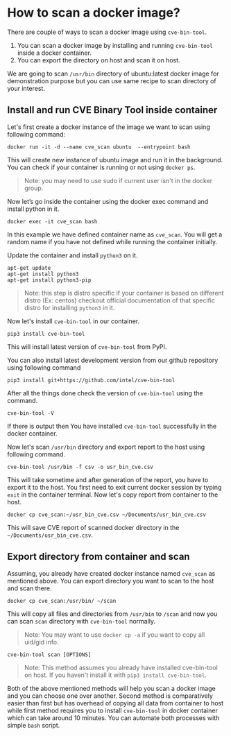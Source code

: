 # How to scan a docker image?
There are couple of ways to scan a docker image using `cve-bin-tool`.
1. You can scan a docker image by installing and running `cve-bin-tool` inside
a docker container. 
2. You can export the directory on host and scan it on host. 

We are going to scan `/usr/bin` directory of ubuntu:latest docker image for 
demonstration purpose but you can use same recipe to scan directory of your
interest. 

## Install and run CVE Binary Tool inside container

Let's first create a docker instance of the image we want to scan using following
command:
```console
docker run -it -d --name cve_scan ubuntu  --entrypoint bash 
```
This will create new instance of ubuntu image and run it in the background. You 
can check if your container is running or not using `docker ps`.
 > Note: you may need to use sudo if current user isn't in the docker group. 

Now let’s go inside the container using the docker exec command and install python
in it.
```console
docker exec -it cve_scan bash
```
In this example we have defined container name as `cve_scan`. You will get a random
name if you have not defined while running the container initially.

Update the container and install `python3` on it.
```console
apt-get update
apt-get install python3
apt-get install python3-pip
```
> Note: this step is distro specific if your container is based on different 
distro (Ex: centos) checkout official documentation of that specific distro 
for installing `python3` in it.

Now let's install `cve-bin-tool` in our container.

```console
pip3 install cve-bin-tool
```
This will install latest version of `cve-bin-tool` from PyPI.

You can also install latest development version from our github repository using
following command
```console
pip3 install git+https://github.com/intel/cve-bin-tool
```
After all the things done check the version of `cve-bin-tool` using the command.
```console
cve-bin-tool -V
```
If there is output then You have installed `cve-bin-tool` successfully in the 
docker container.

Now let's scan `/usr/bin` directory and export report to the host using following
command.
```console
cve-bin-tool /usr/bin -f csv -o usr_bin_cve.csv
```

This will take sometime and after generation of the report, you have to export it
to the host. You first need to exit current docker session by typing `exit` in
the container terminal. Now let's copy report from container to the host.
```console
docker cp cve_scan:~/usr_bin_cve.csv ~/Documents/usr_bin_cve.csv
```
This will save CVE report of scanned docker directory in the 
`~/Documents/usr_bin_cve.csv`. 

## Export directory from container and scan

Assuming, you already have created docker instance named `cve_scan` as mentioned
above. You can export directory you want to scan to the host and scan there.

```console
docker cp cve_scan:/usr/bin/ ~/scan
```

This will copy all files and directories from `/usr/bin` to `/scan` and now you
can scan `scan` directory with `cve-bin-tool` normally.

> Note: You may want to use `docker cp -a` if you want to copy all uid/gid info.

```console
cve-bin-tool scan [OPTIONS]
```

> Note: This method assumes you already have installed cve-bin-tool on host. If
 you haven't install it with `pip3 install cve-bin-tool`.

Both of the above mentioned methods will help you scan a docker image and you can
choose one over another. Second method is comparatively easier than first but has
overhead of copying all data from container to host while first method requires
you to install `cve-bin-tool` in docker container which can take around 10 minutes. 
You can automate both processes with simple `bash` script. 
